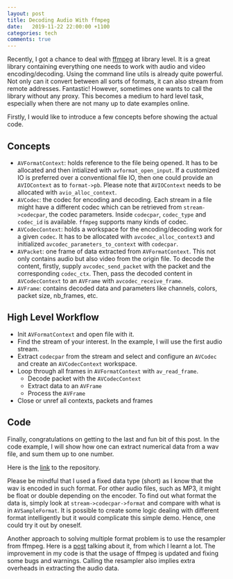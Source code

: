 ```yaml
---
layout: post
title: Decoding Audio With ffmpeg
date:   2019-11-22 22:00:00 +1100
categories: tech
comments: true
---
```


Recently, I got a chance to deal with [ffmpeg](https://www.ffmpeg.org) at library
level. It is a great library containing everything one needs to work with audio
and video encoding/decoding. Using the command line utils is already quite
powerful. Not only can it convert between all sorts of formats, it can also
stream from remote addresses. Fantastic! However, sometimes one wants to call
the library without any proxy. This becomes a medium to hard level task,
especially when there are not many up to date examples online.

Firstly, I would like to introduce a few concepts before showing the actual code.

## Concepts

- `AVFormatContext`: holds reference to the file being opened. It has to be allocated
    and then intialized with `avformat_open_input`. If a customized IO is preferred
    over a conventional file IO, then one could provide an `AVIOContext` as to
    `format->pb`. Please note that `AVIOContext` needs to be allocated with
    `avio_alloc_context`.
- `AVCodec`: the codec for encoding and decoding. Each stream in a file might have
    a different codec which can be retrieved from `stream->codecpar`, the codec
    parameters. Inside `codecpar`, `codec_type` and `codec_id` is available.
    `ffmpeg` supports many kinds of codec.
- `AVCodecContext`: holds a workspace for the encoding/decoding work for a given
    `codec`. It has to be allocated with `avcodec_alloc_context3` and initialized
    `avcodec_parameters_to_context` with `codecpar`.
- `AVPacket`: one frame of data extracted from `AVFormatContext`. This not only
     contains audio but also video from the origin file. To decode the content,
     firstly, supply `avcodec_send_packet` with the packet and the corresponding
     `codec_ctx`. Then, pass the decoded content in `AVCodecContext` to an
     `AVFrame` with `avcodec_receive_frame`.
- `AVFrame`: contains decoded data and parameters like channels, colors, packet
    size, nb\_frames, etc.

## High Level Workflow

- Init `AVFormatContext` and open file with it.
- Find the stream of your interest. In the example, I will use the first audio stream.
- Extract `codecpar` from the stream and select and configure an `AVCodec` and
    create an `AVCodecContext` workspace.
- Loop through all frames in `AVFormatContext` with `av_read_frame`.
  - Decode packet with the `AVCodecContext`
  - Extract data to an `AVFrame`
  - Process the `AVFrame`
- Close or unref all contexts, packets and frames

## Code

Finally, congratulations on getting to the last and fun bit of this post. In the
code example, I will show how one can extract numerical data from a wav file,
and sum them up to one number.

Here is the [link](https://github.com/xiahongze/ffmpeg-audio-decode-example) to the repository.

Please be mindful that I used a fixed data type (short) as I know that the wav
is encoded in such format. For other audio files, such as MP3, it might be
float or double depending on the encoder. To find out what format the data is,
simply look at `stream->codecpar->format` and compare with what is in `AVSampleFormat`.
It is possible to create some logic dealing with different format intelligently
but it would complicate this simple demo. Hence, one could try it out by oneself.

Another approach to solving multiple format problem is to use the resampler from
ffmpeg. Here is a [post](https://rodic.fr/blog/libavcodec-tutorial-decode-audio-file/)
talking about it, from which I learnt a lot. The improvement in my code is that
the usage of ffmpeg is updated and fixing some bugs and warnings. Calling the
resampler also implies extra overheads in extracting the audio data.